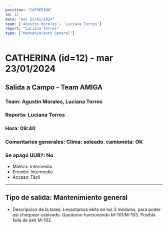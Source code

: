 ```yaml
---
position: "CATHERINA"
id: 12
date: "mar 23/01/2024"
team: ['Agustin Morales', 'Luciana Torres']
report: "Luciana Torres"
type: ["Mantenimiento General"]
---
```


# CATHERINA (id=12) - mar 23/01/2024
## Salida a Campo - Team AMIGA
### Team: Agustin Morales, Luciana Torres
### Reporta: Luciana Torres
### Hora: 09:40
### Comentarios generales: Clima: soleado.  camioneta: OK 
### Se apagó UUB?: No 
- Maleza: Intermedio
- Erosión: Intermedio
- Acceso: Fácil

---------
## Tipo de salida: Mantenimiento general
   - Descripción de la tarea: Levantamos ekits en los 3 módulos, para poder así chequear cableado.  Quedaron funcionando
M-101/M-103. Posible falla de ekit M-102. 
